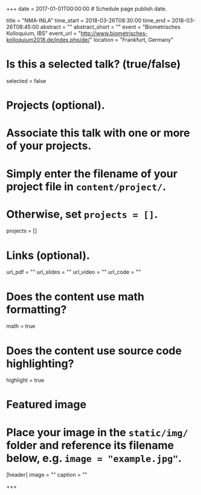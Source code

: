 +++
date = 2017-01-01T00:00:00  # Schedule page publish date.

title = "NMA-INLA"
time_start = 2018-03-26T08:30:00
time_end = 2018-03-26T08:45:00
abstract = ""
abstract_short = ""
event = "Biometrisches Kolloquium, IBS"
event_url = "http://www.biometrisches-kolloquium2018.de/index.php/de/"
location = "Frankfurt, Germany"

# Is this a selected talk? (true/false)
selected = false

# Projects (optional).
#   Associate this talk with one or more of your projects.
#   Simply enter the filename of your project file in `content/project/`.
#   Otherwise, set `projects = []`.
projects = []

# Links (optional).
url_pdf = ""
url_slides = ""
url_video = ""
url_code = ""

# Does the content use math formatting?
math = true

# Does the content use source code highlighting?
highlight = true

# Featured image
# Place your image in the `static/img/` folder and reference its filename below, e.g. `image = "example.jpg"`.
[header]
image = ""
caption = ""

+++

